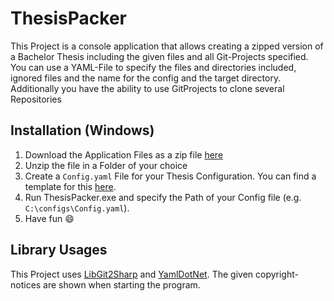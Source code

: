 # ThesisPacker
This Project is a console application that allows creating a zipped version of a Bachelor Thesis including the given files and all Git-Projects specified. You can use a YAML-File to specify the files and directories included, ignored files and the name for the config and the target directory. Additionally you have the ability to use GitProjects to clone several Repositories

## Installation (Windows)
1. Download the Application Files as a zip file [here](https://github.com/ericmuench/ThesisPacker/raw/main/App/ThesisPacker.zip)
2. Unzip the file in a Folder of your choice
3. Create a `Config.yaml` File for your Thesis Configuration. You can find a template for this [here](https://github.com/ericmuench/ThesisPacker/blob/main/Templates/Config.yaml).
4. Run ThesisPacker.exe and specify the Path of your Config file (e.g. `C:\configs\Config.yaml`).
5. Have fun :smile:

## Library Usages
This Project uses [LibGit2Sharp](https://github.com/libgit2/libgit2sharp) and [YamlDotNet](https://github.com/aaubry/YamlDotNet). The given copyright-notices are shown when starting the program.
